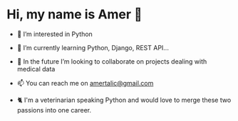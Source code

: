 # Hi, my name is Amer 👋

- 👀 I’m interested in Python 
- 🌱 I’m currently learning Python, Django, REST API...
- 💞️ In the future I’m looking to collaborate on projects dealing with medical data 
- 📫 You can reach me on amertalic@gmail.com

- 🐈 I'm a veterinarian speaking Python and would love to merge these two passions into one career.
